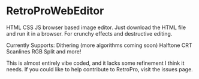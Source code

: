 # RetroProWebEditor
HTML CSS JS browser based image editor. Just download the HTML file and run it in a browser.
For crunchy effects and destructive editing.

Currently Supports:
Dithering (more algorithms coming soon)
Halftone
CRT Scanlines
RGB Split
and more!

This is almost entirely vibe coded, and it lacks some refinement I think it needs. 
If you could like to help contribute to RetroPro, visit the issues page. 
